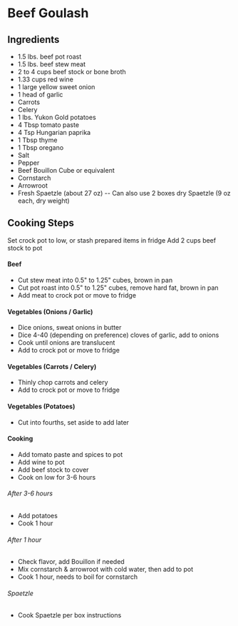 # Beef Goulash

## Ingredients
- 1.5 lbs. beef pot roast
- 1.5 lbs. beef stew meat
- 2 to 4 cups beef stock or bone broth
- 1.33 cups red wine
- 1 large yellow sweet onion
- 1 head of garlic
- Carrots
- Celery
- 1 lbs. Yukon Gold potatoes
- 4 Tbsp tomato paste
- 4 Tsp Hungarian paprika
- 1 Tbsp thyme
- 1 Tbsp oregano
- Salt
- Pepper
- Beef Bouillon Cube or equivalent
- Cornstarch
- Arrowroot
- Fresh Spaetzle (about 27 oz)
-- Can also use 2 boxes dry Spaetzle (9 oz each, dry weight)

## Cooking Steps
Set crock pot to low, or stash prepared items in fridge
Add 2 cups beef stock to pot


#### Beef
- Cut stew meat into 0.5" to 1.25" cubes, brown in pan
- Cut pot roast into 0.5" to 1.25" cubes, remove hard fat, brown in pan
- Add meat to crock pot or move to fridge

#### Vegetables (Onions / Garlic)
- Dice onions, sweat onions in butter
- Dice 4-40 (depending on preference) cloves of garlic, add to onions
- Cook until onions are translucent
- Add to crock pot or move to fridge

#### Vegetables (Carrots / Celery)
- Thinly chop carrots and celery
- Add to crock pot or move to fridge

#### Vegetables (Potatoes)
- Cut into fourths, set aside to add later

#### Cooking 
- Add tomato paste and spices to pot
- Add wine to pot
- Add beef stock to cover
- Cook on low for 3-6 hours
###### After 3-6 hours
- Add potatoes
- Cook 1 hour
###### After 1 hour
- Check flavor, add Bouillon if needed
- Mix cornstarch & arrowroot with cold water, then add to pot
- Cook 1 hour, needs to boil for cornstarch

###### Spaetzle
- Cook Spaetzle per box instructions
